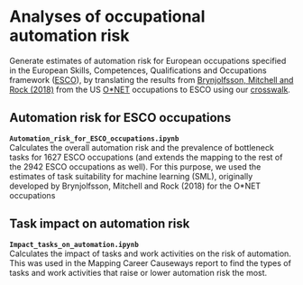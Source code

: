 # Analyses of occupational automation risk

Generate estimates of automation risk for European occupations specified in the European Skills, Competences, Qualifications and Occupations framework ([ESCO](https://ec.europa.eu/esco/)), by translating the results from [Brynjolfsson, Mitchell and Rock (2018)](https://www.aeaweb.org/articles?id=10.1257/pandp.20181019) from the US [O\*NET](https://www.onetonline.org/) occupations to ESCO using our [crosswalk](https://github.com/nestauk/mapping-career-causeways/tree/main/supplementary_online_data/ONET_ESCO_crosswalk/).

## Automation risk for ESCO occupations
**`Automation_risk_for_ESCO_occupations.ipynb`**  
Calculates the overall automation risk and the prevalence of bottleneck tasks for 1627 ESCO occupations (and extends the mapping to the rest of the 2942 ESCO occupations as well). For this purpose, we used the estimates of task suitability for machine learning (SML), originally developed by Brynjolfsson, Mitchell and Rock (2018) for the O\*NET occupations

## Task impact on automation risk
**`Impact_tasks_on_automation.ipynb`**  
Calculates the impact of tasks and work activities on the risk of automation. This was used in the Mapping Career Causeways report to find the types of tasks and work activities that raise or lower automation risk the most.
